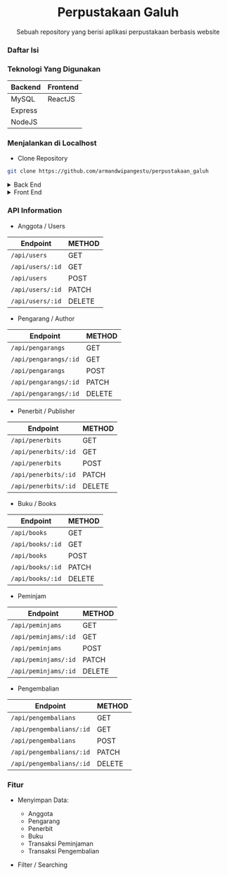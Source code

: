 <h1 align="center">Perpustakaan Galuh</h1>
<p align="center">Sebuah repository yang berisi aplikasi perpustakaan berbasis website</p>

### Daftar Isi

### Teknologi Yang Digunakan

| Backend | Frontend |
| ------- | -------- |
| MySQL   | ReactJS  |
| Express |
| NodeJS  |

### Menjalankan di Localhost

- Clone Repository

```bash
git clone https://github.com/armandwipangestu/perpustakaan_galuh
```

<details>
<summary>Back End</summary>

- Pindah ke dalam folder projek

```bash
cd perpustakaan_galuh/backend
```

- Install ketergantungan Library

```bash
yarn install
```

```bash
yarn add -g nodemon
```

- Buat Database `perpustakaan_galuh`

```sql
CREATE DATABASE perpustakaan_galuh;
```

- Import File Database dummy di dalam folder `backend/database/perpustakaan_galuh.sql`

- Sesuaikan Konfigurasi Database di dalam file `backend/config/database.config.js`

```javascript
const db_name = "perpustakaan_galuh";
const db_host = "localhost";
const db_user = "root";
const db_pass = "";
const db_vendor = "mysql";
```

- Menjalankan Backend Server

```bash
nodemon app
```

> **NOTE**: Backend Berjalan di `localhost:5000`

</details>

<details>
<summary>Front End</summary>

- Pindah ke dalam folder projek

```bash
cd perpustakaan_galuh/frontend
```

- Install ketergantungan Library

```bash
yarn install
```

- Sesuaikan Konfigurasi `BASEURL` di dalam file `frontend/.env`

```env
REACT_APP_BASEURL = "http://localhost:5000"
```

- Menjalankan Frontend Server

```bash
yarn start
```

> **NOTE**: Frontend Berjalan di `localhost:3000`

</details>

### API Information

- Anggota / Users

| Endpoint         | METHOD |
| ---------------- | ------ |
| `/api/users`     | GET    |
| `/api/users/:id` | GET    |
| `/api/users`     | POST   |
| `/api/users/:id` | PATCH  |
| `/api/users/:id` | DELETE |

- Pengarang / Author

| Endpoint              | METHOD |
| --------------------- | ------ |
| `/api/pengarangs`     | GET    |
| `/api/pengarangs/:id` | GET    |
| `/api/pengarangs`     | POST   |
| `/api/pengarangs/:id` | PATCH  |
| `/api/pengarangs/:id` | DELETE |

- Penerbit / Publisher

| Endpoint             | METHOD |
| -------------------- | ------ |
| `/api/penerbits`     | GET    |
| `/api/penerbits/:id` | GET    |
| `/api/penerbits`     | POST   |
| `/api/penerbits/:id` | PATCH  |
| `/api/penerbits/:id` | DELETE |

- Buku / Books

| Endpoint         | METHOD |
| ---------------- | ------ |
| `/api/books`     | GET    |
| `/api/books/:id` | GET    |
| `/api/books`     | POST   |
| `/api/books/:id` | PATCH  |
| `/api/books/:id` | DELETE |

- Peminjam

| Endpoint             | METHOD |
| -------------------- | ------ |
| `/api/peminjams`     | GET    |
| `/api/peminjams/:id` | GET    |
| `/api/peminjams`     | POST   |
| `/api/peminjams/:id` | PATCH  |
| `/api/peminjams/:id` | DELETE |

- Pengembalian

| Endpoint                 | METHOD |
| ------------------------ | ------ |
| `/api/pengembalians`     | GET    |
| `/api/pengembalians/:id` | GET    |
| `/api/pengembalians`     | POST   |
| `/api/pengembalians/:id` | PATCH  |
| `/api/pengembalians/:id` | DELETE |

### Fitur

- Menyimpan Data:

  - Anggota
  - Pengarang
  - Penerbit
  - Buku
  - Transaksi Peminjaman
  - Transaksi Pengembalian

- Filter / Searching
